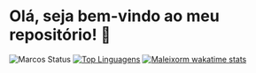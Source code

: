 # Olá, seja bem-vindo ao meu repositório! :vulcan_salute:

![Marcos Status](https://github-readme-stats.vercel.app/api?username=maleixorm&show_icons=true&theme=dracula)
[![Top Linguagens](https://github-readme-stats.vercel.app/api/top-langs/?username=maleixorm&layout=compact)](https://github.com/anuraghazra/github-readme-stats)
[![Maleixorm wakatime stats](https://github-readme-stats.vercel.app/api/wakatime?username=maleixorm)](https://github.com/anuraghazra/github-readme-stats)
